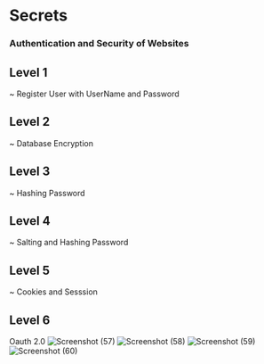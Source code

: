 

# Secrets
### Authentication and Security of Websites
## Level 1
~ Register User with UserName and Password
## Level 2
~ Database Encryption
## Level 3
~ Hashing Password
## Level 4
~ Salting and Hashing Password
## Level 5
~ Cookies and Sesssion
## Level 6 
Oauth 2.0
![Screenshot (57)](https://user-images.githubusercontent.com/54846994/122021483-5313aa00-cde3-11eb-8c2f-cc8e3eedd943.png)
![Screenshot (58)](https://user-images.githubusercontent.com/54846994/122021657-7cccd100-cde3-11eb-835b-8f40e2504360.png)
![Screenshot (59)](https://user-images.githubusercontent.com/54846994/122021951-c6b5b700-cde3-11eb-837a-3f043d5a51e9.png)
![Screenshot (60)](https://user-images.githubusercontent.com/54846994/122021914-c0273f80-cde3-11eb-8456-199a3d143c08.png)
